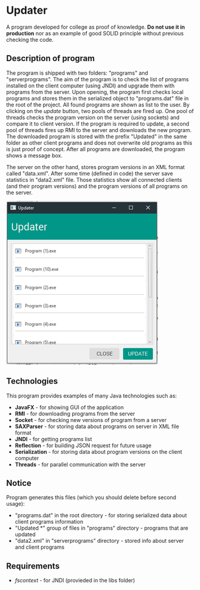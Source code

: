# Updater

A program developed for college as proof of knowledge. **Do not use it in production** nor as an example of good SOLID principle without previous checking the code.

## Description of program

The program is shipped with two folders: "programs" and "serverprograms". The aim of the program is to check the list of programs installed on the client computer (using JNDI) and upgrade them with programs from the server. Upon opening, the program first checks local programs and stores them in the serialized object to "programs.dat" file in the root of the project. All found programs are shown as list to the user. By clicking on the *update* button, two pools of threads are fired up. One pool of threads checks the program version on the server (using sockets) and compare it to client version. If the program is required to update, a second pool of threads fires up RMI to the server and downloads the new program. The downloaded program is stored with the prefix "Updated" in the same folder as other client programs and does not overwrite old programs as this is just proof of concept. After all programs are downloaded, the program shows a message box.

The server on the other hand, stores program versions in an XML format called "data.xml". After some time (defined in code) the server save statistics in "data2.xml" file. Those statistics show all connected clients (and their program versions) and the program versions of all programs on the server.

![alt text](https://github.com/SanjinKurelic/UpdaterJavaFX/blob/master/resources/img.PNG "Program GUI")

## Technologies

This program provides examples of many Java technologies such as:

+ **JavaFX** - for showing GUI of the application
+ **RMI** - for downloading programs from the server
+ **Socket** - for checking new versions of program from a server
+ **SAXParser** - for storing data about programs on server in XML file format
+ **JNDI** - for getting programs list
+ **Reflection** - for building JSON request for future usage
+ **Serialization** - for storing data about program versions on the client computer
+ **Threads** - for parallel communication with the server

## Notice

Program generates this files (which you should delete before second usage):

+ "programs.dat" in the root directory - for storing serialized data about client programs information
+ "Updated \*" group of files in "programs" directory - programs that are updated
+ "data2.xml" in "serverprograms" directory - stored info about server and client programs

## Requirements

+ *fscontext* - for JNDI (provieded in the libs folder)